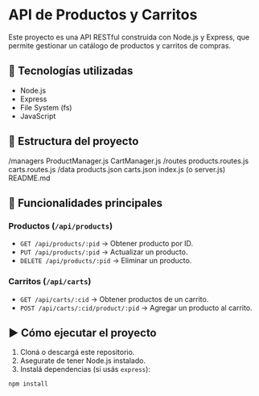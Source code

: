 # API de Productos y Carritos

Este proyecto es una API RESTful construida con Node.js y Express, que permite gestionar un catálogo de productos y carritos de compras.

## 🚀 Tecnologías utilizadas

- Node.js
- Express
- File System (fs)
- JavaScript

## 📁 Estructura del proyecto

/managers
ProductManager.js
CartManager.js
/routes
products.routes.js
carts.routes.js
/data
products.json
carts.json
index.js (o server.js)
README.md


## 📌 Funcionalidades principales

### Productos (`/api/products`)

- `GET /api/products/:pid` → Obtener producto por ID.
- `PUT /api/products/:pid` → Actualizar un producto.
- `DELETE /api/products/:pid` → Eliminar un producto.

### Carritos (`/api/carts`)

- `GET /api/carts/:cid` → Obtener productos de un carrito.
- `POST /api/carts/:cid/product/:pid` → Agregar un producto al carrito.

## ▶️ Cómo ejecutar el proyecto

1. Cloná o descargá este repositorio.
2. Asegurate de tener Node.js instalado.
3. Instalá dependencias (si usás `express`):

```bash
npm install
